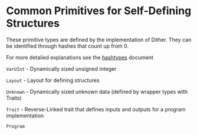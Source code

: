# Common Primitives for Self-Defining Structures

These primitive types are defined by the implementation of Dither. They can be identified through hashes that count up from 0.

For more detailed explanations see the [hashtypes](hashtypes.md) document

`VarUInt` - Dynamically sized unsigned integer

`Layout` - Layout for defining structures

`Unknown` - Dynamically sized unknown data (defined by wrapper types with Traits)

`Trait` - Reverse-Linked trait that defines inputs and outputs for a program implementation

`Program`
